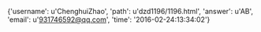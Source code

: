{'username': u'ChenghuiZhao', 'path': u'dzd1196/1196.html', 'answer': u'AB', 'email': u'931746592@qq.com', 'time': '2016-02-24:13:34:02'}